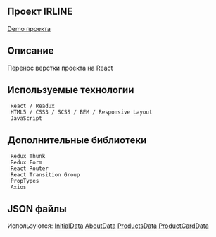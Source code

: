 ## Проект IRLINE

[Demo проекта](https://evgenymir.github.io/irline-react/build/index.html)

## Описание
Перенос верстки проекта на React

## Используемые технологии
```
 React / Readux
 HTML5 / CSS3 / SCSS / BEM / Responsive Layout
 JavaScript
```

## Дополнительные библиотеки
```
 Redux Thunk
 Redux Form
 React Router
 React Transition Group
 PropTypes
 Axios
```

## JSON файлы
Используются:
  [InitialData](https://evgenymir.github.io/irline-react/build/AppData.json)
  [AboutData](https://evgenymir.github.io/irline-react/build/AboutData.json)
  [ProductsData](https://evgenymir.github.io/irline-react/build/ProductsData.json)
  [ProductCardData](https://evgenymir.github.io/irline-react/build/ProductCard-1.json)
